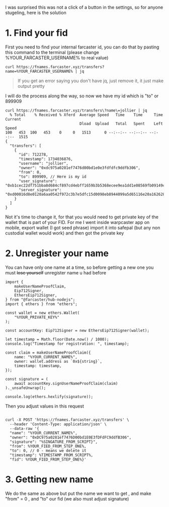 I was surprised this was not a click of a button in the settings, so for anyone stugeling, here is the solution

# 1. Find your fid

First you need to find your internal farcaster id, you can do that by pasting this command to the terminal (please change %YOUR_FARCASTER_USERNAME% to real value)

```
curl https://fnames.farcaster.xyz/transfers?name=%YOUR_FARCASTER_USERNAME% | jq
```

> If you get an error saying you don't have jq, just remove it, it just make output pretty

I will do the process along the way, so now we have my id which is "to" or 899909

```
curl https://fnames.farcaster.xyz/transfers\?name\=jollier | jq
  % Total    % Received % Xferd  Average Speed   Time    Time     Time  Current
                                 Dload  Upload   Total   Spent    Left  Speed
100   453  100   453    0     0   1513      0 --:--:-- --:--:-- --:--:--  1515
{
  "transfers": [
    {
      "id": 712278,
      "timestamp": 1734036876,
      "username": "jollier",
      "owner": "0xdc975a0281ef7476d00bd1e0e3fdfdfc9ddfb306",
      "from": 0,
      "to": 899909, // Here is my id
      "user_signature": "0xb1cec22df751bba8d684cf897cd4ebff1659b3b5368ecee9ea1dd1e08569fb09149cb6504ace8717856d7e425396bb09d1fbf82c1421c3648493cabe053cb1141b",
      "server_signature": "0xd00016d8e0120a6aa0542f972c3b7e5dfc15d0098eb8944099a5d65116e20a16262879b62c81ae19c985a36a7cb0024ab863f9c39ee8412bfff1597ca3309c201b"
    }
  ]
}
```

Not it's time to change it, for that you would need to get private key of the wallet that is part of your FID. For me I went inside warpcaster app on mobile, export wallet (I got seed phrase) import it into safepal (but any non custodial wallet would work) and then got the private key

# 2. Unregister your name

You can have only one name at a time, so before getting a new one you must ~~lose yourself~~ unregister name u had before

```
import {
    makeUserNameProofClaim,
    Eip712Signer,
    EthersEip712Signer,
} from "@farcaster/hub-nodejs";
import { ethers } from "ethers";

const wallet = new ethers.Wallet(
    "%YOUR_PRIVATE_KEY%"
);

const accountKey: Eip712Signer = new EthersEip712Signer(wallet);

let timestamp = Math.floor(Date.now() / 1000);
console.log("Timestamp for registration: ", timestamp);

const claim = makeUserNameProofClaim({
    name: "%YOUR_CURRENT_NAME%",
    owner: wallet.address as `0x${string}`,
    timestamp: timestamp,
});

const signature = (
    await accountKey.signUserNameProofClaim(claim)
)._unsafeUnwrap();

console.log(ethers.hexlify(signature));

```

Then you adjust values in this request 

```

curl -X POST 'https://fnames.farcaster.xyz/transfers' \
  --header 'Content-Type: application/json' \
  --data-raw '{
  "name": "%YOUR_CURRENT_NAME%", 
  "owner": "0xDC975a0281ef7476D00bd1E0E3fDFdFC9ddfB306", 
  "signature": "%SINGATURE_FROM_SCRIPT}",  
  "from": %YOUR_FIED_FROM_STEP_ONE%, 
  "to": 0, // 0 - means we delete it 
  "timestamp": %TIMESTAMP_FROM_SCRIPT%, 
  "fid": %YOUR_FIED_FROM_STEP_ONE%}'

```

# 3. Getting new name

We do the same as above but put the name we want to get , and make "from" = 0 , and "to" our fid (we also must adjust signature)
